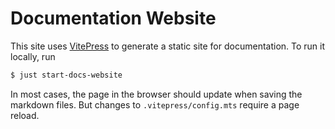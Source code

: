 # Documentation Website

This site uses [VitePress](https://vitepress.dev/) to generate a static site for documentation. To run it locally, run

```bash
$ just start-docs-website
```

In most cases, the page in the browser should update when saving the markdown files. But changes to `.vitepress/config.mts` require a page reload.
